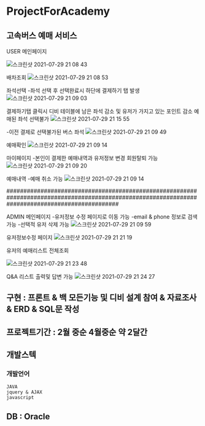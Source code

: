 # ProjectForAcademy

## 고속버스 예매 서비스 


USER 메인페이지 

![스크린샷 2021-07-29 21 08 43](https://user-images.githubusercontent.com/75287634/127489371-11bec4dc-fe3d-4bec-b360-2cbc39d9a3b7.png)

배차조회
![스크린샷 2021-07-29 21 08 53](https://user-images.githubusercontent.com/75287634/127489566-fb387fdb-610a-4e0c-8f81-8d48569107f2.png)

좌석선택
-좌석 선택 후 선택완료시 하단에 결제하기 탭 발생 
![스크린샷 2021-07-29 21 09 03](https://user-images.githubusercontent.com/75287634/127489766-adf8ab6e-7c15-4eeb-b4da-b29add4017d4.png)

결제하기탭 클릭시 디비 테이블에 남은 좌석 감소 및 유저가 가지고 있는 포인트 감소 예매된 좌석 선택불가 
![스크린샷 2021-07-29 21 15 55](https://user-images.githubusercontent.com/75287634/127490146-c41a8ecb-4830-4fdd-9adc-caff48a317d1.png)

-이전 결제로 선택불가된 버스 좌석
![스크린샷 2021-07-29 21 09 49](https://user-images.githubusercontent.com/75287634/127490657-67da9380-8fba-417d-932c-23993be8fe12.png)

예매확인 
![스크린샷 2021-07-29 21 09 14](https://user-images.githubusercontent.com/75287634/127489858-fc9e1337-49c7-405f-9dae-ed1b9cc788a6.png)

마이페이지
-본인이 결제한 예매내역과 유저정보 변경 회원탈퇴 가능 
![스크린샷 2021-07-29 21 09 20](https://user-images.githubusercontent.com/75287634/127490241-c8867e55-b8fa-4eff-837c-bb425f3a7ff4.png)

예매내역
-예매 취소 가능
![스크린샷 2021-07-29 21 09 14](https://user-images.githubusercontent.com/75287634/127490467-e8cd7ead-8388-494c-8260-61f9cdc75c16.png)

#################################################################################################################################################

ADMIN 메인페이지
-유저정보 수정 페이지로 이동 가능 
-email & phone 정보로 검색가능
-선택적 유저 삭제 가능
![스크린샷 2021-07-29 21 09 59](https://user-images.githubusercontent.com/75287634/127490719-a1974cdc-c7fe-467e-9c34-97c9e4420080.png)

유저정보수정 페이지
![스크린샷 2021-07-29 21 21 19](https://user-images.githubusercontent.com/75287634/127490862-662afd2a-1a3f-4cb1-b375-ce13757eab91.png)

유저의 예매리스트 전체조회

![스크린샷 2021-07-29 21 23 48](https://user-images.githubusercontent.com/75287634/127491153-cc53edea-4644-4ae2-99ac-0d2c4f85fb37.png)

Q&A 리스트 출력및 답변 가능
![스크린샷 2021-07-29 21 24 27](https://user-images.githubusercontent.com/75287634/127491232-ec5edb98-a5de-4195-8f53-7210acd39f71.png)

## 구현 : 프론트 & 백 모든기능 및 디비 설계 참여 & 자료조사 & ERD & SQL문 작성 

## 프로젝트기간 : 2월 중순 4월중순 약 2달간 

## 개발스텍

  ### 개발언어 
    JAVA
    jquery & AJAX
    javascript

## DB : Oracle





